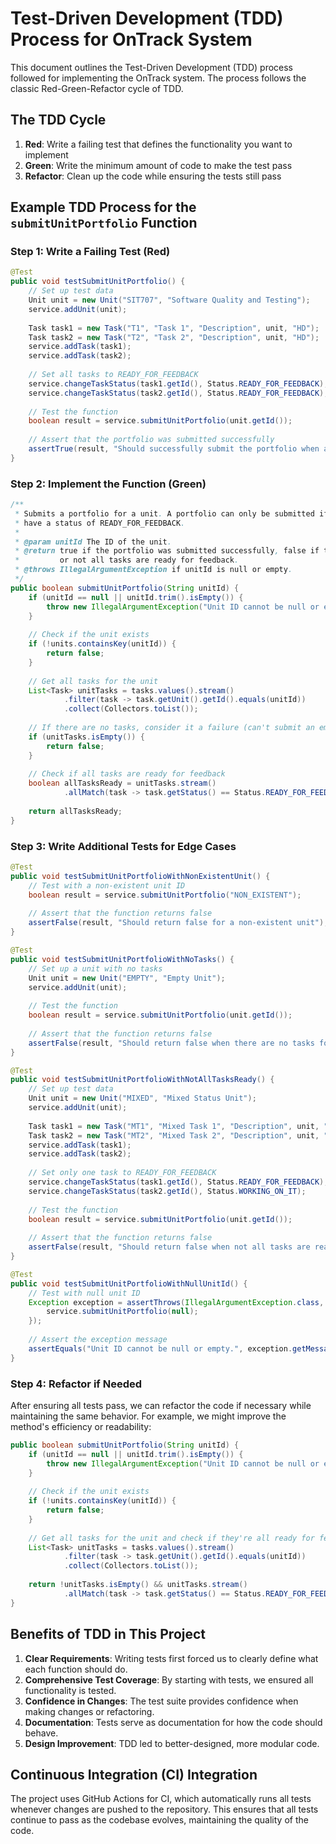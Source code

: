 # Test-Driven Development (TDD) Process for OnTrack System

This document outlines the Test-Driven Development (TDD) process followed for implementing the OnTrack system. The process follows the classic Red-Green-Refactor cycle of TDD.

## The TDD Cycle

1. **Red**: Write a failing test that defines the functionality you want to implement
2. **Green**: Write the minimum amount of code to make the test pass
3. **Refactor**: Clean up the code while ensuring the tests still pass

## Example TDD Process for the `submitUnitPortfolio` Function

### Step 1: Write a Failing Test (Red)

```java
@Test
public void testSubmitUnitPortfolio() {
    // Set up test data
    Unit unit = new Unit("SIT707", "Software Quality and Testing");
    service.addUnit(unit);
    
    Task task1 = new Task("T1", "Task 1", "Description", unit, "HD");
    Task task2 = new Task("T2", "Task 2", "Description", unit, "HD");
    service.addTask(task1);
    service.addTask(task2);
    
    // Set all tasks to READY_FOR_FEEDBACK
    service.changeTaskStatus(task1.getId(), Status.READY_FOR_FEEDBACK);
    service.changeTaskStatus(task2.getId(), Status.READY_FOR_FEEDBACK);
    
    // Test the function
    boolean result = service.submitUnitPortfolio(unit.getId());
    
    // Assert that the portfolio was submitted successfully
    assertTrue(result, "Should successfully submit the portfolio when all tasks are ready");
}
```

### Step 2: Implement the Function (Green)

```java
/**
 * Submits a portfolio for a unit. A portfolio can only be submitted if all tasks for the unit
 * have a status of READY_FOR_FEEDBACK.
 *
 * @param unitId The ID of the unit.
 * @return true if the portfolio was submitted successfully, false if the unit doesn't exist
 *         or not all tasks are ready for feedback.
 * @throws IllegalArgumentException if unitId is null or empty.
 */
public boolean submitUnitPortfolio(String unitId) {
    if (unitId == null || unitId.trim().isEmpty()) {
        throw new IllegalArgumentException("Unit ID cannot be null or empty.");
    }
    
    // Check if the unit exists
    if (!units.containsKey(unitId)) {
        return false;
    }
    
    // Get all tasks for the unit
    List<Task> unitTasks = tasks.values().stream()
            .filter(task -> task.getUnit().getId().equals(unitId))
            .collect(Collectors.toList());
    
    // If there are no tasks, consider it a failure (can't submit an empty portfolio)
    if (unitTasks.isEmpty()) {
        return false;
    }
    
    // Check if all tasks are ready for feedback
    boolean allTasksReady = unitTasks.stream()
            .allMatch(task -> task.getStatus() == Status.READY_FOR_FEEDBACK);
    
    return allTasksReady;
}
```

### Step 3: Write Additional Tests for Edge Cases

```java
@Test
public void testSubmitUnitPortfolioWithNonExistentUnit() {
    // Test with a non-existent unit ID
    boolean result = service.submitUnitPortfolio("NON_EXISTENT");
    
    // Assert that the function returns false
    assertFalse(result, "Should return false for a non-existent unit");
}

@Test
public void testSubmitUnitPortfolioWithNoTasks() {
    // Set up a unit with no tasks
    Unit unit = new Unit("EMPTY", "Empty Unit");
    service.addUnit(unit);
    
    // Test the function
    boolean result = service.submitUnitPortfolio(unit.getId());
    
    // Assert that the function returns false
    assertFalse(result, "Should return false when there are no tasks for the unit");
}

@Test
public void testSubmitUnitPortfolioWithNotAllTasksReady() {
    // Set up test data
    Unit unit = new Unit("MIXED", "Mixed Status Unit");
    service.addUnit(unit);
    
    Task task1 = new Task("MT1", "Mixed Task 1", "Description", unit, "HD");
    Task task2 = new Task("MT2", "Mixed Task 2", "Description", unit, "HD");
    service.addTask(task1);
    service.addTask(task2);
    
    // Set only one task to READY_FOR_FEEDBACK
    service.changeTaskStatus(task1.getId(), Status.READY_FOR_FEEDBACK);
    service.changeTaskStatus(task2.getId(), Status.WORKING_ON_IT);
    
    // Test the function
    boolean result = service.submitUnitPortfolio(unit.getId());
    
    // Assert that the function returns false
    assertFalse(result, "Should return false when not all tasks are ready for feedback");
}

@Test
public void testSubmitUnitPortfolioWithNullUnitId() {
    // Test with null unit ID
    Exception exception = assertThrows(IllegalArgumentException.class, () -> {
        service.submitUnitPortfolio(null);
    });
    
    // Assert the exception message
    assertEquals("Unit ID cannot be null or empty.", exception.getMessage());
}
```

### Step 4: Refactor if Needed

After ensuring all tests pass, we can refactor the code if necessary while maintaining the same behavior. For example, we might improve the method's efficiency or readability:

```java
public boolean submitUnitPortfolio(String unitId) {
    if (unitId == null || unitId.trim().isEmpty()) {
        throw new IllegalArgumentException("Unit ID cannot be null or empty.");
    }
    
    // Check if the unit exists
    if (!units.containsKey(unitId)) {
        return false;
    }
    
    // Get all tasks for the unit and check if they're all ready for feedback
    List<Task> unitTasks = tasks.values().stream()
            .filter(task -> task.getUnit().getId().equals(unitId))
            .collect(Collectors.toList());
    
    return !unitTasks.isEmpty() && unitTasks.stream()
            .allMatch(task -> task.getStatus() == Status.READY_FOR_FEEDBACK);
}
```

## Benefits of TDD in This Project

1. **Clear Requirements**: Writing tests first forced us to clearly define what each function should do.
2. **Comprehensive Test Coverage**: By starting with tests, we ensured all functionality is tested.
3. **Confidence in Changes**: The test suite provides confidence when making changes or refactoring.
4. **Documentation**: Tests serve as documentation for how the code should behave.
5. **Design Improvement**: TDD led to better-designed, more modular code.

## Continuous Integration (CI) Integration

The project uses GitHub Actions for CI, which automatically runs all tests whenever changes are pushed to the repository. This ensures that all tests continue to pass as the codebase evolves, maintaining the quality of the code.
